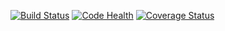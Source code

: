 [![Build Status](https://magnum.travis-ci.com/ezequielo/SalesManagementApp.svg?token=GrQbpNfbVkVDK9paeDzC)](https://magnum.travis-ci.com/ezequielo/SalesManagementApp)
[![Code Health](https://landscape.io/github/ezequielo/SalesManagementApp/ezequiel/landscape.svg)](https://landscape.io/github/ezequielo/SalesManagementApp/ezequiel)
[![Coverage Status](https://coveralls.io/repos/ezequielo/SalesManagementApp/badge.png)](https://coveralls.io/r/ezequielo/SalesManagementApp)
